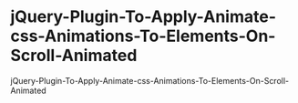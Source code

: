 # jQuery-Plugin-To-Apply-Animate-css-Animations-To-Elements-On-Scroll-Animated
jQuery-Plugin-To-Apply-Animate-css-Animations-To-Elements-On-Scroll-Animated
